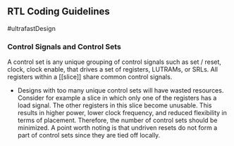 ## RTL Coding Guidelines
#ultrafastDesign 

### Control Signals and Control Sets
A control set is any unique grouping of control signals such as set / reset, clock, clock enable, that drives a set of registers, LUTRAMs, or SRLs. All registers within a [[slice]] share common control signals.
- Designs with too many unique control sets will have wasted resources. Consider for example a slice in which only one of the registers has a load signal. The other registers in this slice become unusable. This results in higher power, lower clock frequency, and reduced flexibility in terms of placement. Therefore, the number of control sets should be minimized. A point worth noting is that undriven resets do not form a part of control sets since they are tied off locally.